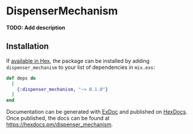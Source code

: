 # DispenserMechanism

**TODO: Add description**

## Installation

If [available in Hex](https://hex.pm/docs/publish), the package can be installed
by adding `dispenser_mechanism` to your list of dependencies in `mix.exs`:

```elixir
def deps do
  [
    {:dispenser_mechanism, "~> 0.1.0"}
  ]
end
```

Documentation can be generated with [ExDoc](https://github.com/elixir-lang/ex_doc)
and published on [HexDocs](https://hexdocs.pm). Once published, the docs can
be found at <https://hexdocs.pm/dispenser_mechanism>.

